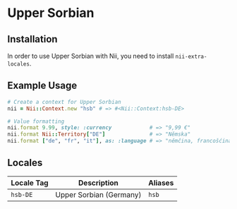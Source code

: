 <!-- This file has been generated. Source: languages/_template.md.erb -->

# Upper Sorbian

## Installation

In order to use Upper Sorbian with Nii, you need to install `nii-extra-locales`.

## Example Usage

``` ruby
# Create a context for Upper Sorbian
nii = Nii::Context.new "hsb" # => #<Nii::Context:hsb-DE>

# Value formatting
nii.format 9.99, style: :currency            # => "9,99 €"
nii.format Nii::Territory["DE"]              # => "Němska"
nii.format ["de", "fr", "it"], as: :language # => "němčina, francošćina a italšćina"
```


## Locales

<table>
  <thead>
    <tr>
      <th>Locale Tag</th>
      <th>Description</th>
      <th>Aliases</th>
    </tr>
  </thead>
  <tbody>
    <tr>
      <td><code>hsb-DE</code></td>
      <td>Upper Sorbian (Germany)</td>
      <td><code>hsb</code></td>
    </tr>
  </tbody>
</table>

